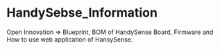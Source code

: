 # HandySebse_Information
Open Innovation => Blueprint, BOM of HandySense Board, Firmware and How to use web application of HansySense.

